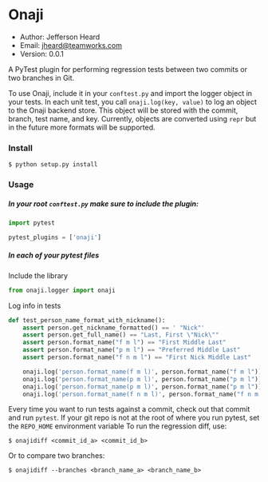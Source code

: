 # Onaji

- Author: Jefferson Heard
- Email: jheard@teamworks.com
- Version: 0.0.1

A PyTest plugin for performing regression tests between two commits or two
branches in Git. 

To use Onaji, include it in your `conftest.py` and import the logger object in 
your tests. In each unit test, you call `onaji.log(key, value)` to log an object
to the Onaji backend store. This object will be stored with the commit, branch,
test name, and key. Currently, objects are converted using `repr` but in the
future more formats will be supported.

### Install

```
$ python setup.py install
```

### Usage

##### In your root `conftest.py` make sure to include the plugin:

```python
import pytest

pytest_plugins = ['onaji']
```

##### In each of your pytest files

Include the library

```python
from onaji.logger import onaji
```

Log info in tests

```python
def test_person_name_format_with_nickname():
    assert person.get_nickname_formatted() == ' "Nick"'
    assert person.get_full_name() == "Last, First \"Nick\""
    assert person.format_name("f m l") == "First Middle Last"
    assert person.format_name("p m l") == "Preferred Middle Last"
    assert person.format_name("f n m l") == "First Nick Middle Last"

    onaji.log('person.format_name(f m l)', person.format_name("f m l"))
    onaji.log('person.format_name(p m l)', person.format_name("p m l"))
    onaji.log('person.format_name(p m l)', person.format_name("p m l"))
    onaji.log('person.format_name(f n m l)', person.format_name("f n m l"))
```

Every time you want to run tests against a commit, check out that commit and run 
`pytest`. If your git repo is not at the root of where you run pytest, set the 
`REPO_HOME` environment variable To run the regression diff, use:

```
$ onajidiff <commit_id_a> <commit_id_b>
```

Or to compare two branches:

```
$ onajidiff --branches <branch_name_a> <branch_name_b>
```

